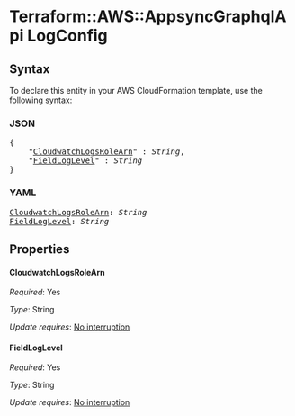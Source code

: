 # Terraform::AWS::AppsyncGraphqlApi LogConfig

## Syntax

To declare this entity in your AWS CloudFormation template, use the following syntax:

### JSON

<pre>
{
    "<a href="#cloudwatchlogsrolearn" title="CloudwatchLogsRoleArn">CloudwatchLogsRoleArn</a>" : <i>String</i>,
    "<a href="#fieldloglevel" title="FieldLogLevel">FieldLogLevel</a>" : <i>String</i>
}
</pre>

### YAML

<pre>
<a href="#cloudwatchlogsrolearn" title="CloudwatchLogsRoleArn">CloudwatchLogsRoleArn</a>: <i>String</i>
<a href="#fieldloglevel" title="FieldLogLevel">FieldLogLevel</a>: <i>String</i>
</pre>

## Properties

#### CloudwatchLogsRoleArn

_Required_: Yes

_Type_: String

_Update requires_: [No interruption](https://docs.aws.amazon.com/AWSCloudFormation/latest/UserGuide/using-cfn-updating-stacks-update-behaviors.html#update-no-interrupt)

#### FieldLogLevel

_Required_: Yes

_Type_: String

_Update requires_: [No interruption](https://docs.aws.amazon.com/AWSCloudFormation/latest/UserGuide/using-cfn-updating-stacks-update-behaviors.html#update-no-interrupt)

